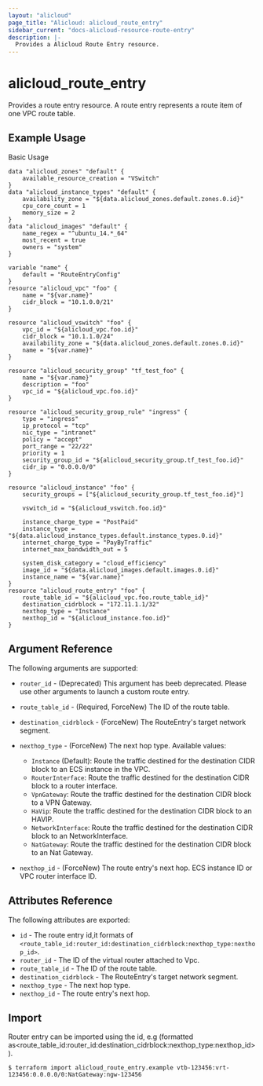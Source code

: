 ```yaml
---
layout: "alicloud"
page_title: "Alicloud: alicloud_route_entry"
sidebar_current: "docs-alicloud-resource-route-entry"
description: |-
  Provides a Alicloud Route Entry resource.
---
```


# alicloud\_route\_entry

Provides a route entry resource. A route entry represents a route item of one VPC route table.

## Example Usage

Basic Usage

```
data "alicloud_zones" "default" {
	available_resource_creation = "VSwitch"
}
data "alicloud_instance_types" "default" {
 	availability_zone = "${data.alicloud_zones.default.zones.0.id}"
	cpu_core_count = 1
	memory_size = 2
}
data "alicloud_images" "default" {
    name_regex = "^ubuntu_14.*_64"
	most_recent = true
	owners = "system"
}

variable "name" {
	default = "RouteEntryConfig"
}
resource "alicloud_vpc" "foo" {
	name = "${var.name}"
	cidr_block = "10.1.0.0/21"
}

resource "alicloud_vswitch" "foo" {
	vpc_id = "${alicloud_vpc.foo.id}"
	cidr_block = "10.1.1.0/24"
	availability_zone = "${data.alicloud_zones.default.zones.0.id}"
	name = "${var.name}"
}

resource "alicloud_security_group" "tf_test_foo" {
	name = "${var.name}"
	description = "foo"
	vpc_id = "${alicloud_vpc.foo.id}"
}

resource "alicloud_security_group_rule" "ingress" {
	type = "ingress"
	ip_protocol = "tcp"
	nic_type = "intranet"
	policy = "accept"
	port_range = "22/22"
	priority = 1
	security_group_id = "${alicloud_security_group.tf_test_foo.id}"
	cidr_ip = "0.0.0.0/0"
}

resource "alicloud_instance" "foo" {
	security_groups = ["${alicloud_security_group.tf_test_foo.id}"]

	vswitch_id = "${alicloud_vswitch.foo.id}"

	instance_charge_type = "PostPaid"
	instance_type = "${data.alicloud_instance_types.default.instance_types.0.id}"
	internet_charge_type = "PayByTraffic"
	internet_max_bandwidth_out = 5

	system_disk_category = "cloud_efficiency"
	image_id = "${data.alicloud_images.default.images.0.id}"
	instance_name = "${var.name}"
}
resource "alicloud_route_entry" "foo" {
	route_table_id = "${alicloud_vpc.foo.route_table_id}"
	destination_cidrblock = "172.11.1.1/32"
	nexthop_type = "Instance"
	nexthop_id = "${alicloud_instance.foo.id}"
}
```
## Argument Reference

The following arguments are supported:

* `router_id` - (Deprecated) This argument has beeb deprecated. Please use other arguments to launch a custom route entry.
* `route_table_id` - (Required, ForceNew) The ID of the route table.
* `destination_cidrblock` - (ForceNew) The RouteEntry's target network segment.
* `nexthop_type` - (ForceNew) The next hop type. Available values:
    - `Instance` (Default): Route the traffic destined for the destination CIDR block to an ECS instance in the VPC.
    - `RouterInterface`: Route the traffic destined for the destination CIDR block to a router interface.
    - `VpnGateway`: Route the traffic destined for the destination CIDR block to a VPN Gateway.
    - `HaVip`: Route the traffic destined for the destination CIDR block to an HAVIP.
    - `NetworkInterface`: Route the traffic destined for the destination CIDR block to an NetworkInterface.
    - `NatGateway`: Route the traffic destined for the destination CIDR block to an Nat Gateway.

* `nexthop_id` - (ForceNew) The route entry's next hop. ECS instance ID or VPC router interface ID.

## Attributes Reference

The following attributes are exported:

* `id` - The route entry id,it formats of `<route_table_id:router_id:destination_cidrblock:nexthop_type:nexthop_id>`.
* `router_id` - The ID of the virtual router attached to Vpc.
* `route_table_id` - The ID of the route table.
* `destination_cidrblock` - The RouteEntry's target network segment.
* `nexthop_type` - The next hop type.
* `nexthop_id` - The route entry's next hop.

## Import

Router entry can be imported using the id, e.g (formatted as<route_table_id:router_id:destination_cidrblock:nexthop_type:nexthop_id>).

```
$ terraform import alicloud_route_entry.example vtb-123456:vrt-123456:0.0.0.0/0:NatGateway:ngw-123456
```

